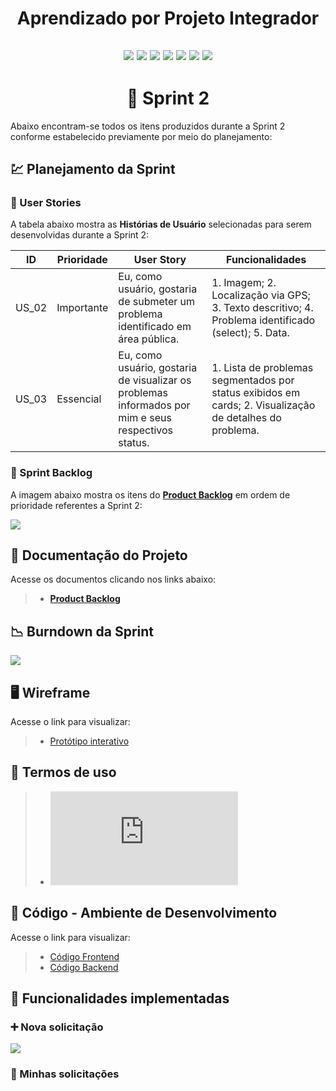 <h1 align="center"> 
  Aprendizado por Projeto Integrador
</h1>

<h2 align="center"> 
  
![](https://img.shields.io/badge/React_Native-20232A?style=for-the-badge&logo=react&logoColor=61DAFB) ![](https://img.shields.io/badge/Expo-1B1F23?style=for-the-badge&logo=expo&logoColor=white) ![](https://img.shields.io/badge/styled--components-DB7093?style=for-the-badge&logo=styled-components&logoColor=white) ![](https://img.shields.io/badge/Node.js-339933?style=for-the-badge&logo=nodedotjs&logoColor=white) ![](https://img.shields.io/badge/nestjs-E0234E?style=for-the-badge&logo=nestjs&logoColor=white) ![](https://img.shields.io/badge/TypeScript-007ACC?style=for-the-badge&logo=typescript&logoColor=white) ![](https://img.shields.io/badge/MongoDB-4EA94B?style=for-the-badge&logo=mongodb&logoColor=white)  
  
</h2>

<h1 align="center"> 
🏁 Sprint 2
</h1>

Abaixo encontram-se todos os itens produzidos durante a Sprint 2 conforme estabelecido previamente por meio do planejamento:

## 💹 Planejamento da Sprint

### 👤 User Stories

A tabela abaixo mostra as **Histórias de Usuário** selecionadas para serem desenvolvidas durante a Sprint 2:

| ID    | Prioridade | User Story                                                                                           | Funcionalidades                                                                                                       |
| ----- | ---------- | ---------------------------------------------------------------------------------------------------- | --------------------------------------------------------------------------------------------------------------------- |
| US_02 | Importante | Eu, como usuário, gostaria de submeter um problema identificado em área pública. | 1. Imagem; 2. Localização via GPS; 3. Texto descritivo; 4. Problema identificado (select); 5. Data. |
| US_03 | Essencial  | Eu, como usuário, gostaria de visualizar os problemas informados por mim e seus respectivos status.                            | 1. Lista de problemas segmentados por status exibidos em cards; 2. Visualização de detalhes do problema.                                    |

### 📝 Sprint Backlog

A imagem abaixo mostra os itens do [**Product Backlog**](https://github.com/cluster-8/eCidadao/blob/main/docs/Product_Backlog_-_eCidado_-_Cluster_8-1.pdf) em ordem de prioridade referentes a Sprint 2:

![](https://github.com/cluster-8/eCidadao/blob/main/docs/images/user-stories-sprint2.png)

## 📂 Documentação do Projeto

Acesse os documentos clicando nos links abaixo:

> - [**Product Backlog**](https://github.com/cluster-8/eCidadao/blob/main/docs/Product_Backlog_-_eCidado_-_Cluster_8-1.pdf)

## 📉 Burndown da Sprint

![](https://github.com/cluster-8/eCidadao/blob/main/docs/images/burndown-sprint2.png)

## 🖥️ Wireframe

Acesse o link para visualizar:

> - [Protótipo interativo](https://www.figma.com/proto/Z9tFxvXDa5ntOBZ4g77Ubh/Cluster-8-API-5-SEMESTRE?node-id=0%3A1)

## 📃 Termos de uso

> - ![Termos de uso](https://github.com/cluster-8/eCidadao/blob/main/docs/Termos%20de%20uso%20-%20Versa%CC%83o%201.0.pdf)

## 📃 Código - Ambiente de Desenvolvimento

Acesse o link para visualizar:

> - [Código Frontend](https://github.com/cluster-8/eCidadao/tree/development)
> - [Código Backend](https://github.com/cluster-8/eCidadao-api)

## 💫 Funcionalidades implementadas

### ➕ Nova solicitação

![](https://github.com/cluster-8/eCidadao/blob/main/docs/gifs/nova-solicitacao.gif)

### 👤 Minhas solicitações

![]()
